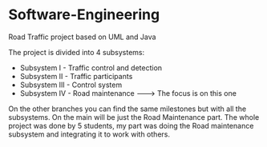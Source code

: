 # Software-Engineering
Road Traffic project based on UML and Java



The project is divided into 4 subsystems:
- Subsystem I - Traffic control and detection
- Subsystem II - Traffic participants
- Subsystem III - Control system
- Subsystem IV - Road maintenance   --->  The focus is on this one


On the other branches you can find the same milestones but with all the subsystems. On the main will be just the Road Maintenance part. The whole project was done by 5 students, my part was doing the Road maintenance subsystem and integrating it to work with others.
